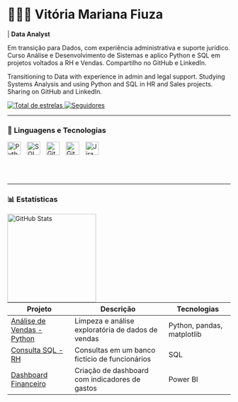 # 👩🏻‍💻 Vitória Mariana Fiuza

 | **Data Analyst**

Em transição para Dados, com experiência administrativa e suporte jurídico. Curso Análise e Desenvolvimento de Sistemas e aplico Python e SQL em projetos voltados a RH e Vendas. Compartilho no GitHub e LinkedIn.

Transitioning to Data with experience in admin and legal support. Studying Systems Analysis and using Python and SQL in HR and Sales projects. Sharing on GitHub and LinkedIn.

<p align="left">
    <a href="https://github.com/VitoriaFiuza?tab=repositories&sort=stargazers">
        <img 
            alt="Total de estrelas" 
            title="Total de estrelas GitHub" 
            src="https://custom-icon-badges.demolab.com/github/stars/VitoriaFiuza?color=55960c&style=for-the-badge&labelColor=488207&logo=star&label=estrelas"
        />
    </a>
    <a href="https://github.com/VitoriaFiuza?tab=followers">
        <img 
            alt="Seguidores" 
            title="Me siga no GitHub" 
            src="https://custom-icon-badges.demolab.com/github/followers/VitoriaFiuza?color=236ad3&labelColor=1155ba&style=for-the-badge&logo=github&label=Seguidores&logoColor=white"
        />
    </a>
</p>

---

### 🤖 Linguagens e Tecnologias

<img 
  src="https://cdn.jsdelivr.net/gh/devicons/devicon@latest/icons/python/python-original.svg" 
  alt="Python" 
  title="Python" 
  width="30px" 
  style="padding-right: 10px;" 
/>
<img 
  src="https://cdn.jsdelivr.net/gh/devicons/devicon@latest/icons/mysql/mysql-original.svg" 
  alt="SQL" 
  title="SQL" 
  width="30px" 
  style="padding-right: 10px;" 
/>
<img 
  src="https://cdn.jsdelivr.net/gh/devicons/devicon@latest/icons/git/git-original.svg" 
  alt="Git" 
  title="Git" 
  width="30px" 
  style="padding-right: 10px;" 
/>
<img 
  src="https://cdn.jsdelivr.net/gh/devicons/devicon@latest/icons/github/github-original.svg" 
  alt="GitHub" 
  title="GitHub" 
  width="30px" 
  style="padding-right: 10px;" 
/>
<img 
  src="https://cdn.jsdelivr.net/gh/devicons/devicon@latest/icons/jira/jira-original.svg" 
  alt="Jira" 
  title="Jira" 
  width="30px" 
  style="padding-right: 10px;" 
/>

<br clear="all" />
<br />


---

### 📊 Estatísticas

<p>
  <img 
    align="left" 
    alt="GitHub Stats" 
    height="200" 
    style="padding-right: 10px;" 
    src="https://github-readme-stats.vercel.app/api?username=VitoriaFiuza&show_icons=true&theme=tokyonight&include_all_commits=true&locale=pt-br" 
  />
</p>


| Projeto | Descrição | Tecnologias |
|--------|-----------|-------------|
| [Análise de Vendas - Python](https://github.com/VitoriaFiuza/Analise-de-vendas-phyton) | Limpeza e análise exploratória de dados de vendas | Python, pandas, matplotlib |
| [Consulta SQL - RH](https://github.com/VitoriaFiuza/Consulta-SQL-RH) | Consultas em um banco fictício de funcionários | SQL |
| [Dashboard Financeiro](projetos/dashboard-financas) | Criação de dashboard com indicadores de gastos | Power BI |
